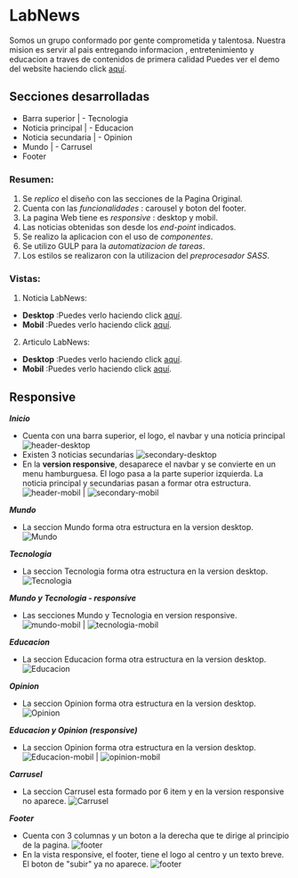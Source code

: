 # LabNews

Somos un grupo conformado por gente comprometida y talentosa. Nuestra mision es servir al pais entregando informacion , entretenimiento y educacion a traves de contenidos de primera calidad  Puedes ver el demo del website haciendo click [aquí](https://labnewproyectofinal.herokuapp.com/).

## Secciones desarrolladas
- Barra superior  |  - Tecnologia  
- Noticia principal | - Educacion
- Noticia secundaria  | - Opinion
- Mundo | - Carrusel
- Footer  

### Resumen:

1. Se *replico* el diseño con las secciones de la Pagina Original.
2. Cuenta con las *funcionalidades* : carousel y boton del footer.
3. La pagina Web tiene es *responsive* : desktop y mobil.
4. Las noticias obtenidas son desde los *end-point* indicados.
5. Se realizo la aplicacion con el uso de *componentes*.
6. Se utilizo GULP para la *automatizacion de tareas*.
7. Los estilos se realizaron con la utilizacion del *preprocesador SASS*.

### Vistas:
1. Noticia LabNews:
- **Desktop** :Puedes verlo haciendo click [aquí](https://drive.google.com/file/d/0B6QwL6rGulDtVFN3dmFVSHNEVEk/view?usp=sharing).
- **Mobil** :Puedes verlo haciendo click [aquí](https://drive.google.com/file/d/0B6QwL6rGulDta2M5Vk1vOE1wTmM/view?usp=sharing).

2. Articulo LabNews:
- **Desktop** :Puedes verlo haciendo click [aquí](https://drive.google.com/file/d/0B6QwL6rGulDtdWRpMXB0S0JrUUk/view?usp=sharing).
- **Mobil** :Puedes verlo haciendo click [aquí](https://drive.google.com/file/d/0B6QwL6rGulDtX2pjV1loRW9KbTg/view?usp=sharing).

## Responsive
__***Inicio***__
- Cuenta con una barra superior, el logo, el navbar y una noticia principal
![header-desktop](vistas/nav.png)
- Existen 3 noticias secundarias
![secondary-desktop](vistas/secondary.png)
- En la **version responsive**, desaparece el navbar y se convierte en un menu hamburguesa. El logo pasa a la parte superior izquierda. La noticia principal y secundarias pasan a formar otra estructura.
![header-mobil](vistas/header-mobil.png) | ![secondary-mobil](vistas/secondary-mobil.png)

__***Mundo***__
- La seccion Mundo forma otra estructura en la version desktop.
![Mundo](vistas/mundo.png)

__***Tecnologia***__
- La seccion Tecnologia forma otra estructura en la version desktop.
![Tecnologia](vistas/tecnologia.png)

__***Mundo y Tecnologia - responsive***__
- Las secciones Mundo y Tecnologia en version responsive.
![mundo-mobil](vistas/mundo-mobil.png) | ![tecnologia-mobil](vistas/tecnologia-mobil.png)

__***Educacion***__
- La seccion Educacion forma otra estructura en la version desktop.
![Educacion](vistas/educacion.png)

__***Opinion***__
- La seccion Opinion forma otra estructura en la version desktop.
![Opinion](vistas/opinion.png)

__***Educacion y Opinion (responsive)***__
- La seccion Opinion forma otra estructura en la version desktop.
![Educacion-mobil](vistas/educacion-mobil.png) | ![opinion-mobil](vistas/opinion-mobil.png)

__***Carrusel***__
- La seccion Carrusel esta formado por 6 item y en la version responsive no aparece.
![Carrusel](vistas/carrusel.png)

__***Footer***__
- Cuenta con 3 columnas y un boton a la derecha que te dirige al principio de la pagina.
![footer](vistas/footer.png)
- En la vista responsive, el footer, tiene el logo al centro y un texto breve. El boton de  "subir" ya no aparece.
![footer](vistas/footer-mobil.png)
